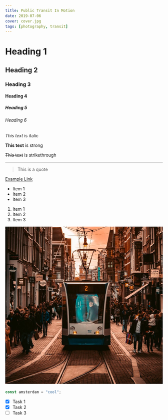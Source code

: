 ```yaml
---
title: Public Transit In Motion
date: 2019-07-06
cover: cover.jpg
tags: [photography, transit]
---
```


<!-- Headings -->
# Heading 1
## Heading 2
### Heading 3
#### Heading 4
##### Heading 5
###### Heading 6

<!-- Italics -->
*This text* is italic

<!-- Strong -->
**This text** is strong


<!-- Strikethrough -->
~~This text~~ is strikethrough

<!-- Horizontal Rule -->

---

<!-- Blockquote -->
> This is a quote

<!-- Links -->
[Example Link](https://www.google.com)

<!-- UL -->
* Item 1
* Item 2
* Item 3

<!-- OL -->
1. Item 1
1. Item 2
1. Item 3

<!-- Images -->
![test-image](cover.jpg)

<!-- Code -->

```javascript
const amsterdam = "cool";
```

<!-- Task List -->
* [x] Task 1
* [x] Task 2
* [ ] Task 3

